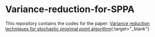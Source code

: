 # Variance-reduction-for-SPPA
This repository contains the codes for the paper: [Variance reduction techniques for stochastic proximal point algorithm](https://arxiv.org/abs/2308.09310){:target="_blank"}
